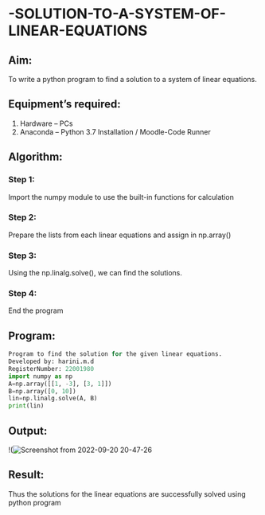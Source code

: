 # -SOLUTION-TO-A-SYSTEM-OF-LINEAR-EQUATIONS
## Aim:
To write a python program to find a solution to a system of linear equations.
## Equipment’s required:
1. 	Hardware – PCs
2. 	Anaconda – Python 3.7 Installation / Moodle-Code Runner
## Algorithm:
### Step 1: 
Import the numpy module to use the built-in functions for calculation
### Step 2: 
Prepare the lists from each linear equations and assign in np.array()
### Step 3: 
Using the np.linalg.solve(), we can find the solutions.
### Step 4: 
End the program
## Program:
```python
Program to find the solution for the given linear equations.
Developed by: harini.m.d
RegisterNumber: 22001980
import numpy as np
A=np.array([[1, -3], [3, 1]]) 
B=np.array([0, 10]) 
lin=np.linalg.solve(A, B) 
print(lin) 
```


## Output:
!(![Screenshot from 2022-09-20 20-47-26](https://user-images.githubusercontent.com/113497680/191298375-dc4ea49c-b0ef-463e-a3d7-cc292b090676.png)


## Result: 
Thus the solutions for the linear equations are successfully solved using python program
